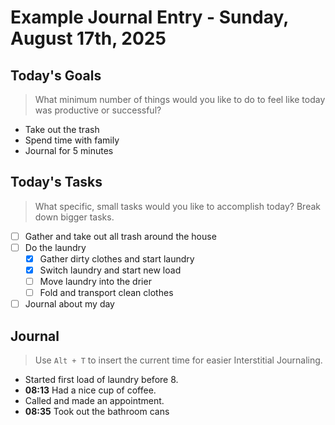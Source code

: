 # Example Journal Entry - Sunday, August 17th, 2025

## Today's Goals

> What minimum number of things would you like to do to feel like today was productive or successful?

- Take out the trash
- Spend time with family
- Journal for 5 minutes

## Today's Tasks

> What specific, small tasks would you like to accomplish today? Break down bigger tasks.

- [ ] Gather and take out all trash around the house
- [ ] Do the laundry
	- [x] Gather dirty clothes and start laundry
	- [x] Switch laundry and start new load
	- [ ] Move laundry into the drier
	- [ ] Fold and transport clean clothes
- [ ] Journal about my day

## Journal

> Use `Alt + T` to insert the current time for easier Interstitial Journaling.

- Started first load of laundry before 8.
- **08:13** Had a nice cup of coffee.
- Called and made an appointment.
- **08:35** Took out the bathroom cans
